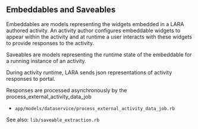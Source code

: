 ## Embeddables and Saveables

Embeddables are models representing the widgets embedded in a LARA authored activity. An activity author configures embeddable widgets to appear within the activity and at runtime a user interacts with these widgets to provide responses to the activity. 

Saveables are models representing the runtime state of the embeddable for a running instance of an activity.

During activity runtime, LARA sends json representations of activity responses to portal.

Responses are processed asynchronously by the process_external_activity_data_job

- `app/models/dataservice/process_external_activity_data_job.rb`


See also: `lib/saveable_extraction.rb`
